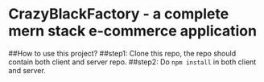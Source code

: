 # CrazyBlackFactory - a complete mern stack e-commerce application
##How to use this project?
##step1: Clone this repo, the repo should contain both client and server repo.
##step2: Do `npm install` in both client and server.


